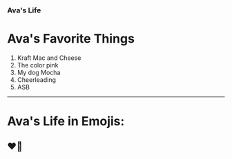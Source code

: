 ### Ava's Life
# Ava's Favorite Things
1. Kraft Mac and Cheese
2. The color pink
3. My dog Mocha
4. Cheerleading
5. ASB

---

# Ava's Life in Emojis:
:heart::dog:
---
